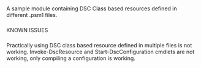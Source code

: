 ###
A sample module containing DSC Class based resources defined in different .psm1 files.
###

####
KNOWN ISSUES
####
###
Practically using DSC class based resource defined in multiple files is not working. 
Invoke-DscResource and Start-DscConfiguration cmdlets are not working, only compiling a configuration is working.
###

